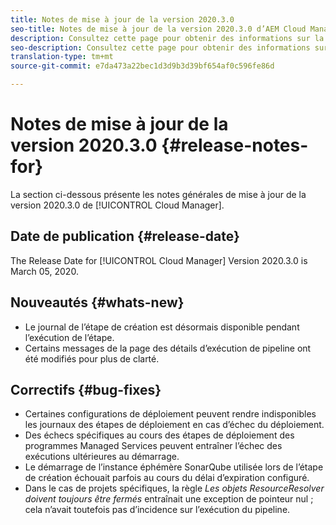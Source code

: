 ```yaml
---
title: Notes de mise à jour de la version 2020.3.0
seo-title: Notes de mise à jour de la version 2020.3.0 d’AEM Cloud Manager
description: Consultez cette page pour obtenir des informations sur la version 2020.3.0 de Cloud Manager
seo-description: Consultez cette page pour obtenir des informations sur la version 2020.3.0 d’AEM Cloud Manager
translation-type: tm+mt
source-git-commit: e7da473a22bec1d3d9b3d39bf654af0c596fe86d

---
```


# Notes de mise à jour de la version 2020.3.0 {#release-notes-for}

La section ci-dessous présente les notes générales de mise à jour de la version 2020.3.0 de [!UICONTROL Cloud Manager].

## Date de publication {#release-date}

The Release Date for [!UICONTROL Cloud Manager] Version 2020.3.0 is March 05, 2020.

## Nouveautés {#whats-new}

* Le journal de l’étape de création est désormais disponible pendant l’exécution de l’étape.
* Certains messages de la page des détails d’exécution de pipeline ont été modifiés pour plus de clarté.

## Correctifs {#bug-fixes}

* Certaines configurations de déploiement peuvent rendre indisponibles les journaux des étapes de déploiement en cas d’échec du déploiement.
* Des échecs spécifiques au cours des étapes de déploiement des programmes Managed Services peuvent entraîner l’échec des exécutions ultérieures au démarrage.
* Le démarrage de l’instance éphémère SonarQube utilisée lors de l’étape de création échouait parfois au cours du délai d’expiration configuré.
* Dans le cas de projets spécifiques, la règle *Les objets ResourceResolver doivent toujours être fermés* entraînait une exception de pointeur nul ; cela n’avait toutefois pas d’incidence sur l’exécution du pipeline.